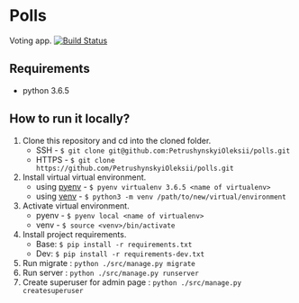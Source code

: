 # Polls
Voting app.
[![Build Status](https://travis-ci.org/PetrushynskyiOleksii/polls.svg?branch=master)](https://travis-ci.org/PetrushynskyiOleksii/polls)

## Requirements
- python 3.6.5

## How to run it locally?
   1. Clone this repository and cd into the cloned folder.
       - SSH - `$ git clone git@github.com:PetrushynskyiOleksii/polls.git`
       - HTTPS - `$ git clone https://github.com/PetrushynskyiOleksii/polls.git`
   2. Install virtual virtual environment.
       - using [pyenv](https://github.com/pyenv/pyenv) - `$ pyenv virtualenv 3.6.5 <name of virtualenv>`
       - using [venv](https://docs.python.org/3/library/venv.html#creating-virtual-environments) - `$ python3 -m venv /path/to/new/virtual/environment`
   3. Activate virtual environment.
       - pyenv - `$ pyenv local <name of virtualenv>`
       - venv - `$ source <venv>/bin/activate`
   4. Install project requirements.
      - Base: `$ pip install -r requirements.txt`
      - Dev: `$ pip install -r requirements-dev.txt`
   5. Run migrate : `python ./src/manage.py migrate`
   6. Run server : `python ./src/manage.py runserver`
   7. Create superuser for admin page : `python ./src/manage.py createsuperuser`
